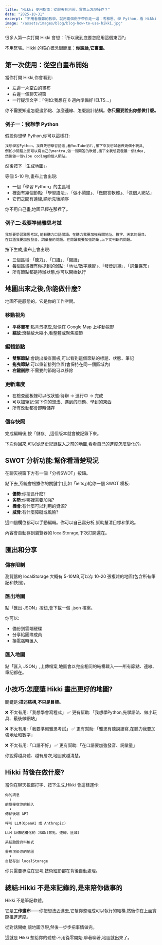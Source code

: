 ```yaml
---
title: "Hikki 使用指南：從聊天到地圖，實際上怎麼操作？"
date: "2025-10-31"
excerpt: "不用看複雜的教學，就用兩個例子帶你走一遍：考雅思、學 Python，看 Hikki 怎麼把你的想法變成可以動手做的地圖。"
image: "/assets/images/blog/blog-how-to-use-hikki.jpg"
---
```


很多人第一次打開 Hikki 會想：「所以我到底要怎麼用這個東西?」

不用緊張。Hikki 的核心概念很簡單：**你說話,它畫圖。**

## 第一次使用：從空白畫布開始

當你打開 Hikki,你會看到:
- 左邊一片空白的畫布
- 右邊一個聊天視窗
- 一行提示文字：「例如:我想在 8 週內準備好 IELTS...」

你不需要知道怎麼畫節點、怎麼連線、怎麼設計結構。**你只需要說出你想做什麼。**

### 例子一：我想學 Python

假設你想學 Python,你可以這樣打:

```
我想學習Python。我首先想學習語法,看YouTube影片,接下來我想試著做幾個小玩具,
例如小鬧鐘上面可以寫自己的mantra,做一個問答的軟體,接下來我想要發展一個idea,
然後做一個vibe coding的個人網站。
```

然後按下「生成地圖」。

等個 5-10 秒,畫布上會出現:
- 一個「學習 Python」的主區域
- 裡面有幾個節點:「學習語法」、「做小鬧鐘」、「做問答軟體」、「做個人網站」
- 它們之間有連線,顯示先後順序

你不用自己畫,地圖已經在那裡了。

### 例子二:我要準備雅思考試

```
我想要學習雅思考試,他有聽力口語閱讀。在聽力我要加強有關地址、數字、天氣的題目。
在口語我要加強發音、詞彙量的問題。在閱讀我要加強詞彙,上下文判斷的問題。
```

按下生成,畫布上會出現:
- 三個區域:「聽力」、「口語」、「閱讀」
- 每個區域裡有你提到的弱點:「地址/數字練習」、「發音訓練」、「詞彙擴充」
- 所有節點都是待辦狀態,你可以開始執行

## 地圖出來之後,你能做什麼?

地圖不是靜態的。它是你的工作空間。

### 移動視角
- **平移畫布**:點背景拖曳,就像在 Google Map 上移動視野
- **縮放**:滾輪放大縮小,看整體或聚焦細節

### 編輯節點
- **雙擊節點**:會跳出檢查面板,可以看到這個節點的標題、狀態、筆記
- **拖曳節點**:可以重新排列位置(會保持在同一個區域內)
- **右鍵刪除**:不需要的節點可以移除

### 更新進度
- 在檢查面板裡可以改狀態:待辦 → 進行中 → 完成
- 可以加筆記:寫下你的想法、遇到的問題、學到的東西
- 所有改動都會即時儲存

### 儲存快照
完成編輯後,按「儲存」,這個版本就會被記錄下來。

下次你回來,可以從歷史紀錄載入之前的地圖,看看自己的進度怎麼變化的。

## SWOT 分析功能:幫你看清楚現況

在聊天視窗下方有一個「分析SWOT」按鈕。

點下去,系統會根據你的關鍵字(比如「ielts」)給你一個 SWOT 模板:
- **優勢**:你擅長什麼?
- **劣勢**:你哪裡需要加強?
- **機會**:有什麼可以利用的資源?
- **威脅**:有什麼障礙或風險?

這四個欄位都可以手動編輯。你可以自己寫分析,幫助釐清目標和策略。

內容會自動存到瀏覽器的 localStorage,下次打開還在。

## 匯出和分享

### 儲存限制
瀏覽器的 localStorage 大概有 5-10MB,可以存 10-20 張複雜的地圖(包含所有筆記和快照)。

### 匯出地圖
點「匯出 JSON」按鈕,會下載一個 .json 檔案。

你可以:
- 備份到雲端硬碟
- 分享給團隊成員
- 換電腦時匯入

### 匯入地圖
點「匯入 JSON」,上傳檔案,地圖會以完全相同的結構載入——所有節點、連線、筆記都在。

## 小技巧:怎麼讓 Hikki 畫出更好的地圖?

關鍵是:**描述結構,不只是目標。**

❌ 不太有用:「我想學會寫程式」
✅ 更有幫助:「我想學Python,先學語法、做小玩具、最後做網站」

❌ 不太有用:「我要準備雅思考試」
✅ 更有幫助:「雅思有聽說讀寫,在聽力我要加強地址和數字」

❌ 不太有用:「口語不好」
✅ 更有幫助:「在口語要加強發音、詞彙量」

你說得越具體、越有層次,地圖就越清楚。

## Hikki 背後在做什麼?

當你在聊天視窗打字、按下生成,Hikki 會這樣運作:

```
你的訊息
  ↓
前端接收你的輸入
  ↓
傳給後端 API
  ↓
呼叫 LLM(OpenAI 或 Anthropic)
  ↓
LLM 回傳結構化的 JSON(節點、連線、區域)
  ↓
系統驗證資料格式
  ↓
畫布渲染你的地圖
  ↓
自動存到 localStorage
```

你只需要專注在思考,技術細節都在背後自動處理。

## 總結:Hikki 不是來記錄的,是來陪你做事的

Hikki 不是筆記軟體。

它是**工作畫布**——你把想法丟進去,它幫你整理成可以執行的結構,然後你在上面實際推進進度。

從對話開始,讓地圖浮現,然後一步步把事情做完。

這就是 Hikki 想給你的體驗:不用從零開始,聊著聊著,地圖就出來了。
